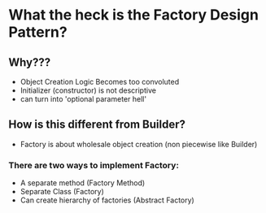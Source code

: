 # What the heck is the Factory Design Pattern?

## Why???

-   Object Creation Logic Becomes too convoluted
-   Initializer (constructor) is not descriptive
-   can turn into 'optional parameter hell'

## How is this different from Builder?

-   Factory is about wholesale object creation (non piecewise like Builder)

### There are two ways to implement Factory:

-   A separate method (Factory Method)
-   Separate Class (Factory)
-   Can create hierarchy of factories (Abstract Factory)
